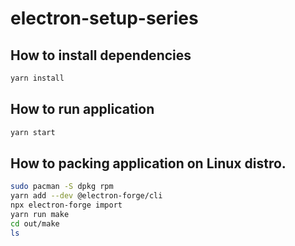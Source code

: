 # electron-setup-series

## How to install dependencies

```sh
yarn install
```

## How to run application

```sh
yarn start
```

## How to packing application on Linux distro.

```sh
sudo pacman -S dpkg rpm
yarn add --dev @electron-forge/cli
npx electron-forge import
yarn run make
cd out/make
ls
```

